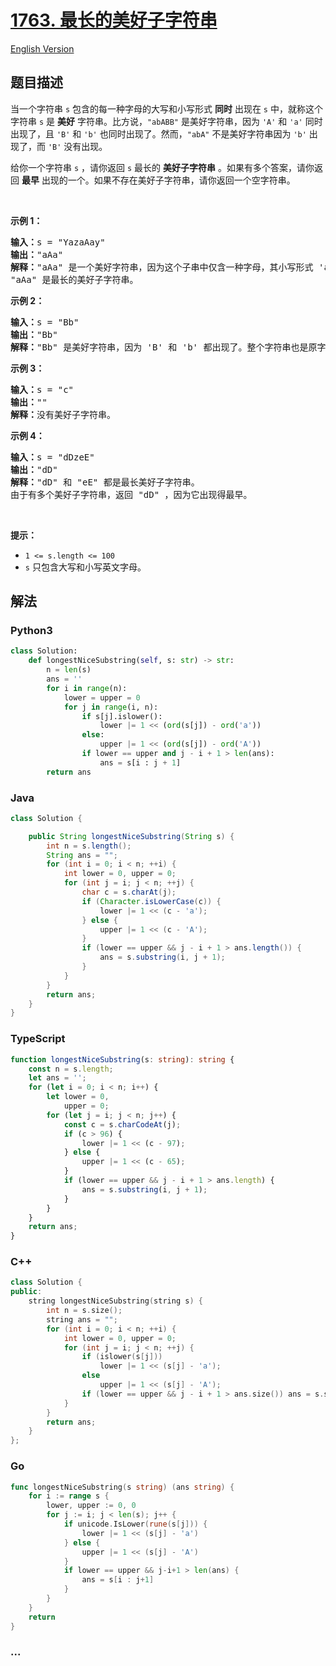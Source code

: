 # [1763. 最长的美好子字符串](https://leetcode.cn/problems/longest-nice-substring)

[English Version](/solution/1700-1799/1763.Longest%20Nice%20Substring/README_EN.md)

## 题目描述

<!-- 这里写题目描述 -->

<p>当一个字符串 <code>s</code> 包含的每一种字母的大写和小写形式 <strong>同时</strong> 出现在 <code>s</code> 中，就称这个字符串 <code>s</code> 是 <strong>美好</strong> 字符串。比方说，<code>"abABB"</code> 是美好字符串，因为 <code>'A'</code> 和 <code>'a'</code> 同时出现了，且 <code>'B'</code> 和 <code>'b'</code> 也同时出现了。然而，<code>"abA"</code> 不是美好字符串因为 <code>'b'</code> 出现了，而 <code>'B'</code> 没有出现。</p>

<p>给你一个字符串 <code>s</code> ，请你返回 <code>s</code> 最长的 <strong>美好子字符串</strong> 。如果有多个答案，请你返回 <strong>最早</strong> 出现的一个。如果不存在美好子字符串，请你返回一个空字符串。</p>

<p> </p>

<p><strong>示例 1：</strong></p>

<pre>
<b>输入：</b>s = "YazaAay"
<b>输出：</b>"aAa"
<strong>解释：</strong>"aAa" 是一个美好字符串，因为这个子串中仅含一种字母，其小写形式 'a' 和大写形式 'A' 也同时出现了。
"aAa" 是最长的美好子字符串。
</pre>

<p><strong>示例 2：</strong></p>

<pre>
<b>输入：</b>s = "Bb"
<b>输出：</b>"Bb"
<b>解释：</b>"Bb" 是美好字符串，因为 'B' 和 'b' 都出现了。整个字符串也是原字符串的子字符串。</pre>

<p><strong>示例 3：</strong></p>

<pre>
<b>输入：</b>s = "c"
<b>输出：</b>""
<b>解释：</b>没有美好子字符串。</pre>

<p><strong>示例 4：</strong></p>

<pre>
<b>输入：</b>s = "dDzeE"
<b>输出：</b>"dD"
<strong>解释：</strong>"dD" 和 "eE" 都是最长美好子字符串。
由于有多个美好子字符串，返回 "dD" ，因为它出现得最早。</pre>

<p> </p>

<p><strong>提示：</strong></p>

<ul>
	<li><code>1 <= s.length <= 100</code></li>
	<li><code>s</code> 只包含大写和小写英文字母。</li>
</ul>

## 解法

<!-- 这里可写通用的实现逻辑 -->

<!-- tabs:start -->

### **Python3**

<!-- 这里可写当前语言的特殊实现逻辑 -->

```python
class Solution:
    def longestNiceSubstring(self, s: str) -> str:
        n = len(s)
        ans = ''
        for i in range(n):
            lower = upper = 0
            for j in range(i, n):
                if s[j].islower():
                    lower |= 1 << (ord(s[j]) - ord('a'))
                else:
                    upper |= 1 << (ord(s[j]) - ord('A'))
                if lower == upper and j - i + 1 > len(ans):
                    ans = s[i : j + 1]
        return ans
```

### **Java**

<!-- 这里可写当前语言的特殊实现逻辑 -->

```java
class Solution {

    public String longestNiceSubstring(String s) {
        int n = s.length();
        String ans = "";
        for (int i = 0; i < n; ++i) {
            int lower = 0, upper = 0;
            for (int j = i; j < n; ++j) {
                char c = s.charAt(j);
                if (Character.isLowerCase(c)) {
                    lower |= 1 << (c - 'a');
                } else {
                    upper |= 1 << (c - 'A');
                }
                if (lower == upper && j - i + 1 > ans.length()) {
                    ans = s.substring(i, j + 1);
                }
            }
        }
        return ans;
    }
}
```

### **TypeScript**

```ts
function longestNiceSubstring(s: string): string {
    const n = s.length;
    let ans = '';
    for (let i = 0; i < n; i++) {
        let lower = 0,
            upper = 0;
        for (let j = i; j < n; j++) {
            const c = s.charCodeAt(j);
            if (c > 96) {
                lower |= 1 << (c - 97);
            } else {
                upper |= 1 << (c - 65);
            }
            if (lower == upper && j - i + 1 > ans.length) {
                ans = s.substring(i, j + 1);
            }
        }
    }
    return ans;
}
```

### **C++**

```cpp
class Solution {
public:
    string longestNiceSubstring(string s) {
        int n = s.size();
        string ans = "";
        for (int i = 0; i < n; ++i) {
            int lower = 0, upper = 0;
            for (int j = i; j < n; ++j) {
                if (islower(s[j]))
                    lower |= 1 << (s[j] - 'a');
                else
                    upper |= 1 << (s[j] - 'A');
                if (lower == upper && j - i + 1 > ans.size()) ans = s.substr(i, j - i + 1);
            }
        }
        return ans;
    }
};
```

### **Go**

```go
func longestNiceSubstring(s string) (ans string) {
	for i := range s {
		lower, upper := 0, 0
		for j := i; j < len(s); j++ {
			if unicode.IsLower(rune(s[j])) {
				lower |= 1 << (s[j] - 'a')
			} else {
				upper |= 1 << (s[j] - 'A')
			}
			if lower == upper && j-i+1 > len(ans) {
				ans = s[i : j+1]
			}
		}
	}
	return
}
```

### **...**

```

```

<!-- tabs:end -->
